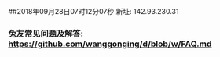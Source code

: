 ##2018年09月28日07时12分07秒 新址: 142.93.230.31
### 兔友常见问题及解答: https://github.com/wanggonging/d/blob/w/FAQ.md
